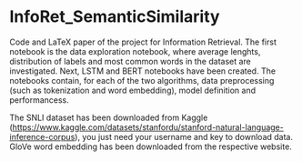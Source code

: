 # InfoRet_SemanticSimilarity

Code and LaTeX paper of the project for Information Retrieval.
The first notebook is the data exploration notebook, where average lenghts, distribution of labels and most common words in the dataset are investigated.
Next, LSTM and BERT notebooks have been created. The notebooks contain, for each of the two algorithms, data preprocessing (such as tokenization and word embedding), model definition and performancess.

The SNLI dataset has been downloaded from Kaggle (https://www.kaggle.com/datasets/stanfordu/stanford-natural-language-inference-corpus), you just need your username and key to download data.
GloVe word embedding has been downloaded from the respective website.
